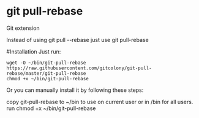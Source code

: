 # git pull-rebase
Git extension



Instead of using git pull --rebase just use git pull-rebase

#Installation
Just run:
```
wget -O ~/bin/git-pull-rebase https://raw.githubusercontent.com/gitcolony/git-pull-rebase/master/git-pull-rebase
chmod +x ~/bin/git-pull-rebase
```

Or you can manually install it by following these steps:

copy git-pull-rebase to ~/bin to use on current user or in /bin for all users.
run chmod +x ~/bin/git-pull-rebase
